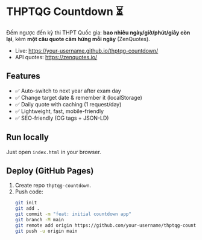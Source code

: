# THPTQG Countdown ⏳

Đếm ngược đến kỳ thi THPT Quốc gia: **bao nhiêu ngày/giờ/phút/giây còn lại**, kèm **một câu quote cảm hứng mỗi ngày** (ZenQuotes).

- Live: https://your-username.github.io/thptqg-countdown/
- API quotes: https://zenquotes.io/

## Features
- ✅ Auto-switch to next year after exam day
- ✅ Change target date & remember it (localStorage)
- ✅ Daily quote with caching (1 request/day)
- ✅ Lightweight, fast, mobile-friendly
- ✅ SEO-friendly (OG tags + JSON-LD)

## Run locally
Just open `index.html` in your browser.

## Deploy (GitHub Pages)
1. Create repo `thptqg-countdown`.
2. Push code:
   ```bash
   git init
   git add .
   git commit -m "feat: initial countdown app"
   git branch -M main
   git remote add origin https://github.com/your-username/thptqg-countdown.git
   git push -u origin main
